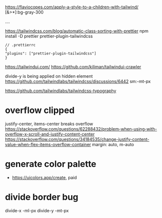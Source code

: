 https://flaviocopes.com/apply-a-style-to-a-children-with-tailwind/
[&>*]:bg-gray-300

<div class="[&>*]:bg-gray-300">....</div>

https://tailwindcss.com/blog/automatic-class-sorting-with-prettier
npm install -D prettier prettier-plugin-tailwindcss

```
// .prettierrc
{
"plugins": ["prettier-plugin-tailwindcss"]
}
```

https://tailwindui.com/
https://github.com/kiliman/tailwindui-crawler

divide-y is being applied on hidden element
https://github.com/tailwindlabs/tailwindcss/discussions/6442
sm:-mt-px

https://github.com/tailwindlabs/tailwindcss-typography

# overflow clipped
justify-center, items-center breaks overflow
https://stackoverflow.com/questions/62288432/problem-when-using-with-overflow-x-scroll-and-justify-content-center
https://stackoverflow.com/questions/34184535/change-justify-content-value-when-flex-items-overflow-container
margin: auto, m-auto

# generate color palette

- https://uicolors.app/create, paid

# divide border bug
divide-x -ml-px
divide-y -mt-px
